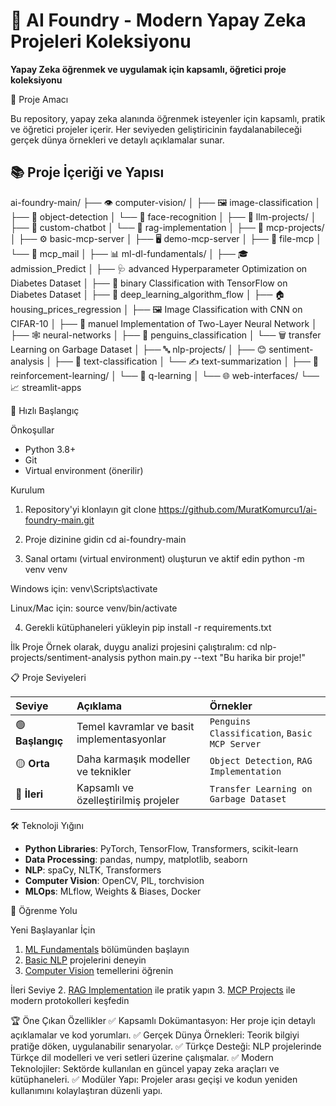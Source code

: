 # 🧠 AI Foundry - Modern Yapay Zeka Projeleri Koleksiyonu



**Yapay Zeka öğrenmek ve uygulamak için kapsamlı, öğretici proje koleksiyonu**

🎯 Proje Amacı

Bu repository, yapay zeka alanında öğrenmek isteyenler için kapsamlı, pratik ve öğretici projeler içerir. Her seviyeden geliştiricinin faydalanabileceği gerçek dünya örnekleri ve detaylı açıklamalar sunar.


## 📚 Proje İçeriği ve Yapısı

ai-foundry-main/
├── 👁️ computer-vision/
│   ├── 🖼️ image-classification
│   ├── 🎯 object-detection
│   └── 👤 face-recognition
│
├── 🤖 llm-projects/
│   ├── 💬 custom-chatbot
│   └── 🔎 rag-implementation
│
├── 🔧 mcp-projects/
│   ├── ⚙️ basic-mcp-server
│   ├── 🖥️ demo-mcp-server
│   ├── 📄 file-mcp
│   └── 📧 mcp_mail
│
├── 📊 ml-dl-fundamentals/
│   ├── 🎓 admission_Predict
│   ├── 🩺 advanced Hyperparameter Optimization on Diabetes Dataset
│   ├── 💉 binary Classification with TensorFlow on Diabetes Dataset
│   ├── 🌊 deep_learning_algorithm_flow
│   ├── 🏠 housing_prices_regression
│   ├── 🖼️ Image Classification with CNN on CIFAR-10
│   ├── 🧠 manuel Implementation of Two-Layer Neural Network
│   ├── 🕸️ neural-networks
│   ├── 🐧 penguins_classification
│   └── 🗑️ transfer Learning on Garbage Dataset
│
├── 🔤 nlp-projects/
│   ├── 😊 sentiment-analysis
│   ├── 📑 text-classification
│   └── ✍️ text-summarization
│
├── 🦾 reinforcement-learning/
│   └── 🤖 q-learning
│
└── 🌐 web-interfaces/
└── 📈 streamlit-apps

🚀 Hızlı Başlangıç

Önkoşullar

* Python 3.8+
* Git
* Virtual environment (önerilir)

Kurulum

1. Repository'yi klonlayın 
git clone https://github.com/MuratKomurcu1/ai-foundry-main.git

2. Proje dizinine gidin
cd ai-foundry-main

3. Sanal ortamı (virtual environment) oluşturun ve aktif edin
python -m venv venv

Windows için:
venv\Scripts\activate

Linux/Mac için:
source venv/bin/activate

4. Gerekli kütüphaneleri yükleyin
pip install -r requirements.txt


İlk Proje
Örnek olarak, duygu analizi projesini çalıştıralım:
cd nlp-projects/sentiment-analysis
python main.py --text "Bu harika bir proje!"

📋 Proje Seviyeleri

| Seviye | Açıklama | Örnekler |
| :--- | :--- | :--- |
| 🟢 **Başlangıç** | Temel kavramlar ve basit implementasyonlar | `Penguins Classification`, `Basic MCP Server` |
| 🟡 **Orta** | Daha karmaşık modeller ve teknikler | `Object Detection`, `RAG Implementation` |
| 🔴 **İleri** | Kapsamlı ve özelleştirilmiş projeler | `Transfer Learning on Garbage Dataset` |



🛠️ Teknoloji Yığını

- **Python Libraries**: PyTorch, TensorFlow, Transformers, scikit-learn
- **Data Processing**: pandas, numpy, matplotlib, seaborn
- **NLP**: spaCy, NLTK, Transformers
- **Computer Vision**: OpenCV, PIL, torchvision
- **MLOps**: MLflow, Weights & Biases, Docker

📖 Öğrenme Yolu

Yeni Başlayanlar İçin
1. [ML Fundamentals](ml-dl-fundamentals/) bölümünden başlayın
2. [Basic NLP](nlp-projects/text-classification/) projelerini deneyin
3. [Computer Vision](computer-vision/image-classification/) temellerini öğrenin

İleri Seviye
2. [RAG Implementation](llm-projects/rag-implementation/) ile pratik yapın
3. [MCP Projects](mcp-projects/) ile modern protokolleri keşfedin


🏆 Öne Çıkan Özellikler
✅ Kapsamlı Dokümantasyon: Her proje için detaylı açıklamalar ve kod yorumları.
✅ Gerçek Dünya Örnekleri: Teorik bilgiyi pratiğe döken, uygulanabilir senaryolar.
✅ Türkçe Desteği: NLP projelerinde Türkçe dil modelleri ve veri setleri üzerine çalışmalar.
✅ Modern Teknolojiler: Sektörde kullanılan en güncel yapay zeka araçları ve kütüphaneleri.
✅ Modüler Yapı: Projeler arası geçişi ve kodun yeniden kullanımını kolaylaştıran düzenli yapı.

